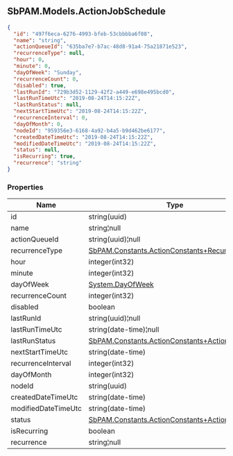 
<h2 id="tocS_SbPAM.Models.ActionJobSchedule">SbPAM.Models.ActionJobSchedule</h2>

<a id="schemasbpam.models.actionjobschedule"></a>
<a id="schema_SbPAM.Models.ActionJobSchedule"></a>
<a id="tocSsbpam.models.actionjobschedule"></a>
<a id="tocssbpam.models.actionjobschedule"></a>

```json
{
  "id": "497f6eca-6276-4993-bfeb-53cbbbba6f08",
  "name": "string",
  "actionQueueId": "635ba7e7-b7ac-48d8-91a4-75a21871e523",
  "recurrenceType": null,
  "hour": 0,
  "minute": 0,
  "dayOfWeek": "Sunday",
  "recurrenceCount": 0,
  "disabled": true,
  "lastRunId": "729b3d52-1129-42f2-a449-e698e495bcd0",
  "lastRunTimeUtc": "2019-08-24T14:15:22Z",
  "lastRunStatus": null,
  "nextStartTimeUtc": "2019-08-24T14:15:22Z",
  "recurrenceInterval": 0,
  "dayOfMonth": 0,
  "nodeId": "959356e3-6168-4a92-b4a5-b9d462be6177",
  "createdDateTimeUtc": "2019-08-24T14:15:22Z",
  "modifiedDateTimeUtc": "2019-08-24T14:15:22Z",
  "status": null,
  "isRecurring": true,
  "recurrence": "string"
}

```

### Properties

|Name|Type|Required|Restrictions|Description|
|---|---|---|---|---|
|id|string(uuid)|false|none|none|
|name|string¦null|false|none|none|
|actionQueueId|string(uuid)¦null|false|none|none|
|recurrenceType|[SbPAM.Constants.ActionConstants+RecurrenceType](#schemasbpam.constants.actionconstants+recurrencetype)|false|none|none|
|hour|integer(int32)|false|none|none|
|minute|integer(int32)|false|none|none|
|dayOfWeek|[System.DayOfWeek](#schemasystem.dayofweek)|false|none|none|
|recurrenceCount|integer(int32)|false|none|none|
|disabled|boolean|false|none|none|
|lastRunId|string(uuid)¦null|false|none|none|
|lastRunTimeUtc|string(date-time)¦null|false|none|none|
|lastRunStatus|[SbPAM.Constants.ActionConstants+ActionStatus](#schemasbpam.constants.actionconstants+actionstatus)|false|none|none|
|nextStartTimeUtc|string(date-time)|false|none|none|
|recurrenceInterval|integer(int32)|false|none|none|
|dayOfMonth|integer(int32)|false|none|none|
|nodeId|string(uuid)|false|none|none|
|createdDateTimeUtc|string(date-time)|false|none|none|
|modifiedDateTimeUtc|string(date-time)|false|none|none|
|status|[SbPAM.Constants.ActionConstants+ActionStatus](#schemasbpam.constants.actionconstants+actionstatus)|false|none|none|
|isRecurring|boolean|false|none|none|
|recurrence|string¦null|false|none|none|


